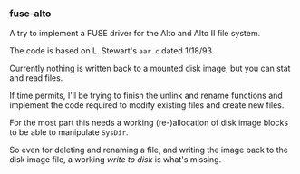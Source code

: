 ### fuse-alto

A try to implement a FUSE driver for the Alto and Alto II
file system.

The code is based on L. Stewart's `aar.c` dated 1/18/93.

Currently nothing is written back to a mounted disk image,
but you can stat and read files.

If time permits, I'll be trying to finish the unlink and
rename functions and implement the code required to modify
existing files and create new files.

For the most part this needs a working (re-)allocation
of disk image blocks to be able to manipulate `SysDir`.

So even for deleting and renaming a file, and writing the
image back to the disk image file, a working *write to disk*
is what's missing.
